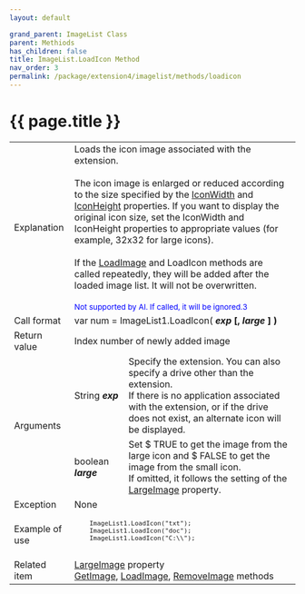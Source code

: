 ```yaml
---
layout: default

grand_parent: ImageList Class
parent: Methiods
has_children: false
title: ImageList.LoadIcon Method
nav_order: 3
permalink: /package/extension4/imagelist/methods/loadicon
---
```

# {{ page.title }}

<table>
  <tr>
    <td>Explanation</td>
    <td colspan="2">Loads the icon image associated with the extension. <br><br>The icon image is enlarged or reduced according to the size specified by the <a href="/package/extension4/imagelist/properties/iconwidth">IconWidth</a> and <a href="/package/extension4/imagelist/properties/iconheight">IconHeight</a> properties. If you want to display the original icon size, set the IconWidth and IconHeight properties to appropriate values (for example, 32x32 for large icons). <br><br>If the <a href="/package/extension4/imagelist/methods/loadimage">LoadImage</a> and LoadIcon methods are called repeatedly, they will be added after the loaded image list. It will not be overwritten.<br><br><small><span style="color:blue">Not supported by AI. If called, it will be ignored.3</span></small></td>
  </tr>
  <tr>
    <td>Call format</td>
    <td colspan="2">var num = ImageList1.LoadIcon( <b><i>exp</i> [, <b><i>large</i></b> ] )</td>
  </tr>
  <tr>
    <td>Return value</td> 
    <td colspan="2">Index number of newly added image</td>
  </tr>  
  <tr>
    <td rowspan="2">Arguments</td>
    <td>String <b><i>exp</i></b></td>
    <td>Specify the extension. You can also specify a drive other than the extension. <br>If there is no application associated with the extension, or if the drive does not exist, an alternate icon will be displayed.</td>
  </tr>
  <tr>
    <td>boolean <b><i>large</i></b></td>
    <td>Set $ TRUE to get the image from the large icon and $ FALSE to get the image from the small icon. <br>If omitted, it follows the setting of the <a href="/package/extension4/imagelist/properties/largeimage">LargeImage</a> property.</td>
  </tr>
  <tr>
    <td>Exception</td>
    <td colspan="2">None</td>
  </tr>
  <tr>
    <td>Example of use</td>
    <td colspan="2"><code><pre>
    ImageList1.LoadIcon("txt");
    ImageList1.LoadIcon("doc");
    ImageList1.LoadIcon("C:\\");
    </pre></code></td>
  </tr>
  <tr>
    <td>Related item</td>
    <td colspan="2"><a href="/package/extension4/imagelist/properties/largeimage">LargeImage</a> property<br><a href="/package/extension4/imagelist/methods/getimage">GetImage</a>, <a href="/package/extension4/imagelist/methods/loadimage">LoadImage</a>, <a href="/package/extension4/imagelist/methods/removeimage">RemoveImage</a> methods</td>
  </tr>
